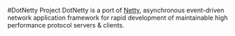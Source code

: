 #DotNetty Project
DotNetty is a port of [Netty](https://github.com/netty/netty), asynchronous event-driven network application framework for rapid development of maintainable high performance protocol servers & clients.


